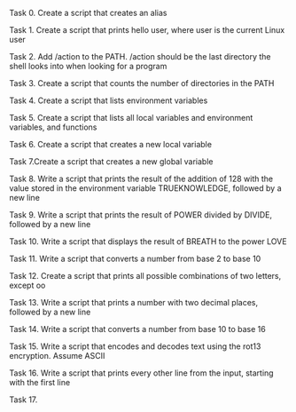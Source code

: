 Task 0. Create a script that creates an alias

Task 1. Create a script that prints hello user, where user is the current Linux user

Task 2. Add /action to the PATH. /action should be the last directory the shell looks into when looking for a program

Task 3. Create a script that counts the number of directories in the PATH

Task 4. Create a script that lists environment variables

Task 5. Create a script that lists all local variables and environment variables, and functions

Task 6. Create a script that creates a new local variable

Task 7.Create a script that creates a new global variable

Task 8. Write a script that prints the result of the addition of 128 with the value stored in the environment variable TRUEKNOWLEDGE, followed by a new line

Task 9. Write a script that prints the result of POWER divided by DIVIDE, followed by a new line

Task 10. Write a script that displays the result of BREATH to the power LOVE

Task 11. Write a script that converts a number from base 2 to base 10

Task 12. Create a script that prints all possible combinations of two letters, except oo

Task 13. Write a script that prints a number with two decimal places, followed by a new line    

Task 14. Write a script that converts a number from base 10 to base 16

Task 15. Write a script that encodes and decodes text using the rot13 encryption. Assume ASCII

Task 16. Write a script that prints every other line from the input, starting with the first line

Task 17.     
